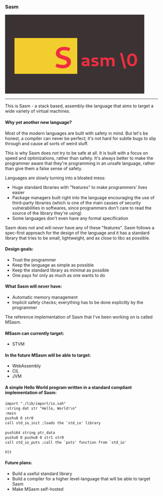 ### Sasm ###
![sasm logo](./sasm-logo-github.png)

----
This is Sasm - a stack based, assembly-like language that aims to target a wide variety of virtual machines.

#### Why yet another new language? ####
Most of the modern languages are built with safety in mind. But let's be honest, a compiler can never be perfect; it's not hard for subtle bugs to slip through and cause all sorts of weird stuff.

This is why Sasm does *not* try to be safe at all. It is built with a focus on speed and optimizations, rather than safety. It's always better to make the programmer aware that they're programming in an unsafe language, rather than give them a false sense of safety.

Languages are slowly turning into a bloated mess:
- Huge standard libraries with "features" to make programmers' lives easier
- Package managers built right into the language encouraging the use of third-party libraries (which is one of the main causes of security vulnerabilities in softwares, since programmers don't care to read the source of the library they're using)
- Some languages don't even have any formal specification

Sasm does not and will *never* have any of these "features". Sasm follows a spec-first approach for the design of the language and it has a standard library that tries to be small, lightweight, and as close to libc as possible.

#### Design goals: ####
- Trust the programmer
- Keep the language as simple as possible
- Keep the standard library as minimal as possible
- One pays for only as much as one wants to do

#### What Sasm will *never* have: ####
- Automatic memory management
- Implicit safety checks; everything has to be done explicitly by the programmer

The reference implementation of Sasm that I've been working on is called MSasm.

#### MSasm can currently target: ####
- STVM

#### In the future MSasm will be able to target: ####
- WebAssembly
- CIL
- JVM

#### A simple Hello World program written in a standard compliant implementation of Sasm: ####

    import "./lib/import/io.sah"
    :string dat str "Hello, World!\n"
    :main
    pushu8 0 str0
    call std_io_init ;loads the `std_io' library
    
    pushi64 string ptr_data
    pushu8 0 pushu8 0 str1 str0
    call std_io_puts ;call the `puts' function from `std_io'
    
    hlt

#### Future plans: ####
- Build a useful standard library
- Build a compiler for a higher level-language that will be able to target Sasm
- Make MSasm self-hosted
